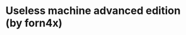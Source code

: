 <!--
id: 39808908865
link: http://tumblr.atmos.org/post/39808908865/useless-machine-advanced-edition-by-forn4x
slug: useless-machine-advanced-edition-by-forn4x
date: Sat Jan 05 2013 20:50:11 GMT-0800 (PST)
publish: 2013-01-05
tags: 
title: Useless machine advanced edition (by forn4x)
-->


Useless machine advanced edition (by forn4x)
============================================



